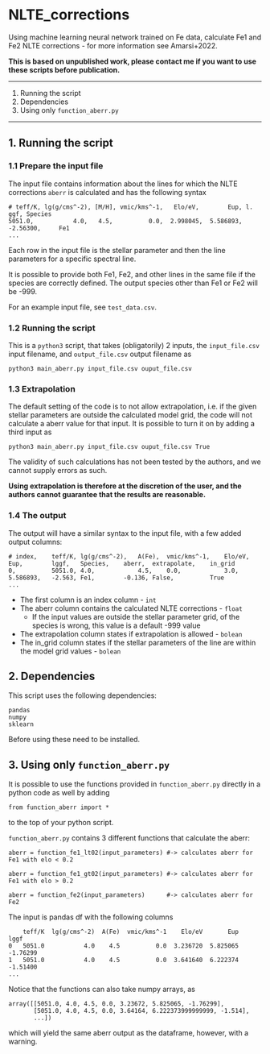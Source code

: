 # NLTE_corrections

Using machine learning neural network trained on Fe data, calculate Fe1 and Fe2 NLTE corrections - for more information see Amarsi+2022. 

**This is based on unpublished work, please contact me if you want to use these scripts before publication.**

 ---

1. Running the script
2. Dependencies
3. Using only `function_aberr.py`

 ---

## 1. Running the script

### 1.1 Prepare the input file

The input file contains information about the lines for which the NLTE corrections `aberr` is calculated and has the following syntax


    # teff/K, lg(g/cms^-2), [M/H], vmic/kms^-1,   Elo/eV,        Eup, l.   ggf, Species
    5051.0,           4.0,   4.5,          0.0,  2.998045,  5.586893, -2.56300,     Fe1
	...

Each row in the input file is the stellar parameter and then the line parameters for a specific spectral line.

It is possible to provide both Fe1, Fe2, and other lines in the same file if the species are correctly defined. The output species other than Fe1 or Fe2 will be -999. 

For an example input file, see `test_data.csv`. 

### 1.2 Running the script

This is a `python3` script, that takes (obligatorily) 2 inputs, the `input_file.csv` input filename, and `output_file.csv` output filename as

    python3 main_aberr.py input_file.csv ouput_file.csv


### 1.3 Extrapolation

The default setting of the code is to not allow extrapolation, i.e. if the given stellar parameters are outside the calculated model grid, the code will not calculate a aberr value for that input. It is possible to turn it on by adding a third input as 

    python3 main_aberr.py input_file.csv ouput_file.csv True

The validity of such calculations has not been tested by the authors, and we cannot supply errors as such. 

**Using extrapolation is therefore at the discretion of the user, and the authors cannot guarantee that the results are reasonable.**


### 1.4 The output

The output will have a similar syntax to the input file, with a few added output columns:

	# index,	teff/K,	lg(g/cms^-2),	A(Fe),	vmic/kms^-1,	Elo/eV,	Eup,		lggf,	Species,	aberr,	extrapolate,	in_grid
	0,			5051.0,	4.0,			4.5,	0.0,			3.0,	5.586893,	-2.563,	Fe1,		-0.136,	False,			True
	...

- The first column is an index column - `int`
- The aberr column contains the calculated NLTE corrections - `float`
	- If the input values are outside the stellar parameter grid, of the species is wrong, this value is a default -999 value
- The extrapolation column states if extrapolation is allowed - `bolean`
- The in_grid column states if the stellar parameters of the line are within the model grid values - `bolean`

## 2. Dependencies

This script uses the following dependencies:

    pandas
	numpy
	sklearn

Before using these need to be installed. 

## 3. Using only `function_aberr.py`

It is possible to use the functions provided in `function_aberr.py` directly in a python code as well by adding 

    from function_aberr import *

to the top of your python script.

`function_aberr.py` contains 3 different functions that calculate the aberr:

    aberr = function_fe1_lt02(input_parameters) #-> calculates aberr for Fe1 with elo < 0.2
	
	aberr = function_fe1_gt02(input_parameters) #-> calculates aberr for Fe1 with elo > 0.2
	
	aberr = function_fe2(input_parameters) 		#-> calculates aberr for Fe2


The input is pandas df with the following columns

	    teff/K  lg(g/cms^-2)  A(Fe)  vmic/kms^-1    Elo/eV       Eup     lggf
	0   5051.0           4.0    4.5          0.0  3.236720  5.825065 -1.76299
	1   5051.0           4.0    4.5          0.0  3.641640  6.222374 -1.51400
	...

Notice that the functions can also take numpy arrays, as

	array([[5051.0, 4.0, 4.5, 0.0, 3.23672, 5.825065, -1.76299],
	       [5051.0, 4.0, 4.5, 0.0, 3.64164, 6.222373999999999, -1.514],
		   ...])
    

which will yield the same aberr output as the dataframe, however, with a warning.
